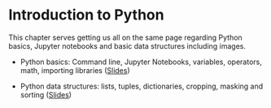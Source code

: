 # Introduction to Python

This chapter serves getting us all on the same page regarding Python basics, Jupyter notebooks and basic data structures including images.

* Python basics: Command line, Jupyter Notebooks, variables, operators, math, importing libraries ([Slides](https://github.com/LIBREhub/napari-LatAm-workshop-2023/raw/main/docs/day1/3_Python_Introduction/Python_basics.pdf))

* Python data structures: lists, tuples, dictionaries, cropping, masking and sorting ([Slides](https://github.com/LIBREhub/napari-LatAm-workshop-2023/raw/main/docs/day1/3_Python_Introduction/Python_data_structures.pdf))

